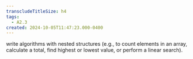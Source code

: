 ```yaml
---
transcludeTitleSize: h4
tags:
  - A2.3
created: 2024-10-05T11:47:23.000-0400
---
```

write algorithms with nested structures (e.g., to count elements in an array, calculate a total, find highest or lowest value, or perform a linear search).